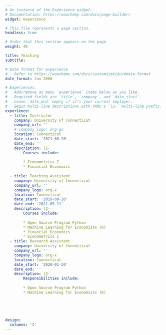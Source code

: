 ```yaml
---
# An instance of the Experience widget.
# Documentation: https://wowchemy.com/docs/page-builder/
widget: experience

# This file represents a page section.
headless: true

# Order that this section appears on the page.
weight: 40

title: Teaching
subtitle:

# Date format for experience
#   Refer to https://wowchemy.com/docs/customization/#date-format
date_format: Jan 2006

# Experiences.
#   Add/remove as many `experience` items below as you like.
#   Required fields are `title`, `company`, and `date_start`.
#   Leave `date_end` empty if it's your current employer.
#   Begin multi-line descriptions with YAML's `|2-` multi-line prefix.
experience:
  - title: Instructor
    company: University of Connecticut
    company_url: ''
    # company_logo: org-gc
    location: Connecticut 
    date_start: '2021-08-20'
    date_end: ''
    description: |2-
        Courses include:
        
        * Econometrics I
        * Financial Economics
        
  - title: Teaching Assistent
    company: University of Connecticut
    company_url: ''
    company_logo: org-x
    location: Connecticut
    date_start: '2019-08-20'
    date_end: '2021-05-11'
    description: |2-
        Courses include:
        
        * Open Source Program Python
        * Machine Learning for Economists (R)
        * Financial Economics
        * Econometrics I
  - title: Research Assistent
    company: University of Connecticut
    company_url: ''
    company_logo: org-x
    location: Connecticut
    date_start: '2020-01-20'
    date_end: ''
    description: |2-
        Responsibilities include: 
        
        * Open Source Program Python
        * Machine Learning for Economists (R)
   

        
        
    
design:
  columns: '2'
---
```

